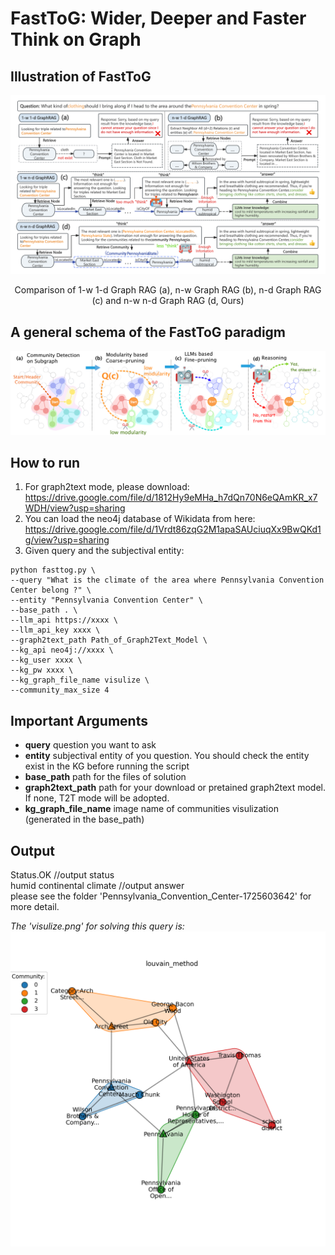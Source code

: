 # FastToG: Wider, Deeper and Faster Think on Graph
## Illustration of FastToG
![illustration of FastToG](./main.png)
<p style="text-align:center;">Comparison of 1-w 1-d Graph RAG (a), n-w Graph RAG (b), n-d Graph RAG (c) and n-w n-d Graph RAG (d, Ours)</p>

## A general schema of the FastToG paradigm
![illustration of FastToG](./pipline.png)

## How to run
1. For graph2text mode, please download: https://drive.google.com/file/d/1812Hy9eMHa_h7dQn70N6eQAmKR_x7WDH/view?usp=sharing
2. You can load the neo4j database of Wikidata from here: https://drive.google.com/file/d/1Vrdt86zqG2M1apaSAUciuqXx9BwQKd1g/view?usp=sharing
3. Given query and the subjectival entity:

```
python fasttog.py \
--query "What is the climate of the area where Pennsylvania Convention Center belong ?" \
--entity "Pennsylvania Convention Center" \
--base_path . \
--llm_api https://xxxx \
--llm_api_key xxxx \
--graph2text_path Path_of_Graph2Text_Model \
--kg_api neo4j://xxxx \
--kg_user xxxx \
--kg_pw xxxx \
--kg_graph_file_name visulize \
--community_max_size 4
```

## Important Arguments
* **query** question you want to ask
* **entity** subjectival entity of you question. You should check the entity exist in the KG before running the script
* **base_path** path for the files of solution
* **graph2text_path** path for your download or pretained graph2text model. If none, T2T mode will be adopted.
* **kg_graph_file_name** image name of communities visulization (generated in the base_path)

## Output
Status.OK //output status <br />
humid continental climate //output answer <br />
please see the folder 'Pennsylvania\_Convention\_Center-1725603642' for more detail. <br />

*The 'visulize.png' for solving this query is:*
![visulize](./visulize.png)
